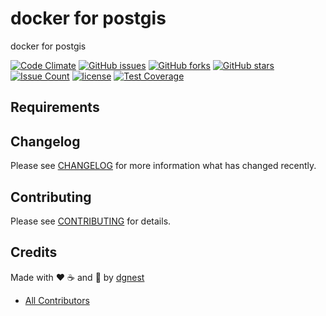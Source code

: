 # docker for postgis

docker for postgis

[![Code Climate](https://codeclimate.com/github/dgnest/docker-postgis/badges/gpa.svg)](https://codeclimate.com/github/dgnest/docker-postgis)
[![GitHub issues](https://img.shields.io/github/issues/dgnest/docker-postgis.svg)](https://github.com/dgnest/docker-postgis/issues)
[![GitHub forks](https://img.shields.io/github/forks/dgnest/docker-postgis.svg)](https://github.com/dgnest/docker-postgis)
[![GitHub stars](https://img.shields.io/github/stars/dgnest/docker-postgis.svg)](https://github.com/dgnest/docker-postgis)
[![Issue Count](https://codeclimate.com/github/dgnest/docker-postgis/badges/issue_count.svg)](https://codeclimate.com/github/dgnest/docker-postgis)
[![license](https://img.shields.io/github/license/mashape/apistatus.svg?style=flat-square)](LICENSE)
[![Test Coverage](https://codeclimate.com/github/dgnest/docker-postgis/badges/coverage.svg)](https://codeclimate.com/github/dgnest/docker-postgis/coverage)

## Requirements

## Changelog

Please see [CHANGELOG](CHANGELOG.md) for more information what has changed recently.

## Contributing

Please see [CONTRIBUTING](CONTRIBUTING.md) for details.

## Credits

Made with :heart: :coffee: and :pizza: by [dgnest][link-company]

- [All Contributors][link-contributors]


[link-company]: https://github.com/dgnest
[link-contributors]: AUTHORS
